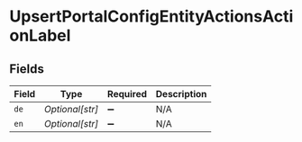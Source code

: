 # UpsertPortalConfigEntityActionsActionLabel


## Fields

| Field              | Type               | Required           | Description        |
| ------------------ | ------------------ | ------------------ | ------------------ |
| `de`               | *Optional[str]*    | :heavy_minus_sign: | N/A                |
| `en`               | *Optional[str]*    | :heavy_minus_sign: | N/A                |